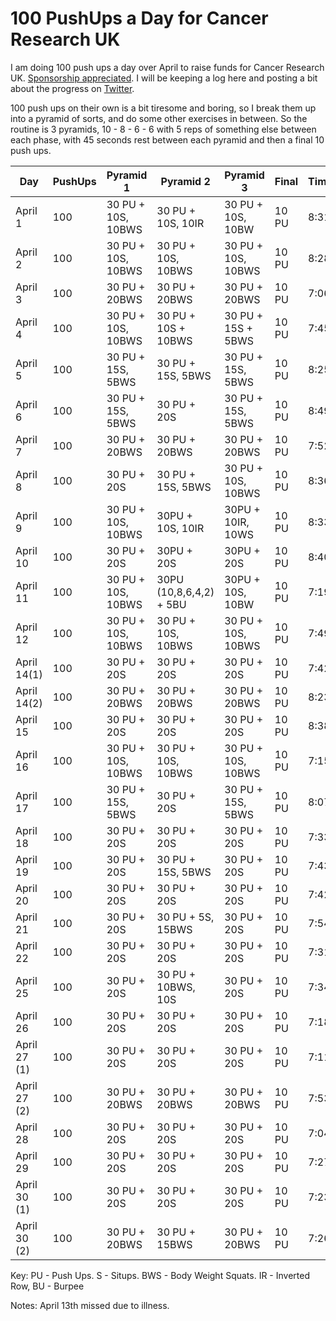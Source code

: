 # 100 PushUps a Day for Cancer Research UK

I am doing 100 push ups a day over April to raise funds for Cancer Research UK. [Sponsorship appreciated](https://fundraise.cancerresearchuk.org/page/fintans-giving-page-6). I will be keeping a log here and posting a bit about the progress on [Twitter](https://twitter.com/fintanr).

100 push ups on their own is a bit tiresome and boring, so I break them up into a pyramid of sorts, and do some other exercises in between. 
So the routine is 3 pyramids, 10 - 8 - 6 - 6 with 5 reps of something else between each phase, with 45 seconds rest between each pyramid and then a final 10 push ups. 

| Day | PushUps| Pyramid 1 | Pyramid 2 | Pyramid 3 | Final | Time |
|--|--|--|--|--|--|--|
|April 1|100| 30 PU + 10S, 10BWS| 30 PU + 10S, 10IR | 30 PU + 10S, 10BW| 10 PU | 8:31 |
|April 2|100| 30 PU + 10S, 10BWS| 30 PU + 10S, 10BWS| 30 PU + 10S, 10BWS| 10 PU | 8:28 |
|April 3|100| 30 PU + 20BWS | 30 PU + 20BWS | 30 PU + 20BWS | 10 PU | 7:06 |
|April 4|100| 30 PU + 10S, 10BWS | 30 PU + 10S + 10BWS | 30 PU + 15S + 5BWS | 10 PU | 7:45 |
|April 5|100| 30 PU + 15S, 5BWS | 30 PU + 15S, 5BWS | 30 PU + 15S, 5BWS | 10 PU | 8:25 |
|April 6|100| 30 PU + 15S, 5BWS | 30 PU + 20S | 30 PU + 15S, 5BWS | 10 PU | 8:49 |
|April 7|100| 30 PU + 20BWS | 30 PU + 20BWS | 30 PU + 20BWS | 10 PU |7:52 |
|April 8|100| 30 PU + 20S | 30 PU + 15S, 5BWS | 30 PU + 10S, 10BWS | 10 PU | 8:36 |
|April 9|100| 30 PU + 10S, 10BWS | 30PU + 10S, 10IR | 30PU + 10IR, 10WS | 10 PU | 8:33 |
|April 10|100| 30 PU + 20S | 30PU + 20S| 30PU + 20S | 10 PU | 8:40 |
|April 11|100| 30 PU + 10S, 10BWS | 30PU (10,8,6,4,2) + 5BU | 30PU + 10S, 10BW | 10 PU | 7:19 |
|April 12|100| 30 PU + 10S, 10BWS | 30 PU + 10S, 10BWS | 30 PU + 10S, 10BWS | 10 PU | 7:49 |
|April 14(1) | 100 | 30 PU + 20S | 30 PU + 20S | 30 PU + 20S | 10 PU | 7:42 |
|April 14(2) | 100 | 30 PU + 20BWS | 30 PU + 20BWS | 30 PU + 20BWS | 10 PU | 8:23 |
|April 15 | 100 | 30 PU + 20S | 30 PU + 20S | 30 PU + 20S | 10 PU | 8:38 |
|April 16 | 100 | 30 PU + 10S, 10BWS | 30 PU + 10S, 10BWS | 30 PU + 10S, 10BWS | 10 PU | 7:15 |
|April 17 | 100 | 30 PU + 15S, 5BWS | 30 PU + 20S | 30 PU + 15S, 5BWS | 10 PU | 8:07|
|April 18| 100 | 30 PU + 20S | 30 PU + 20S | 30 PU + 20S | 10 PU | 7:33 |
|April 19| 100 | 30 PU + 20S | 30 PU + 15S, 5BWS | 30 PU + 20S | 10 PU | 7:43 |
|April 20| 100 | 30 PU + 20S | 30 PU + 20S| 30 PU + 20S | 10 PU | 7:42 |
|April 21| 100 | 30 PU + 20S | 30 PU + 5S, 15BWS| 30 PU + 20S | 10 PU | 7:54 |
|April 22| 100 | 30 PU + 20S | 30 PU + 20S| 30 PU + 20S | 10 PU | 7:31 |
|April 25| 100 | 30 PU + 20S | 30 PU + 10BWS, 10S| 30 PU + 20S | 10 PU | 7:34 |
|April 26| 100 | 30 PU + 20S | 30 PU + 20S| 30 PU + 20S | 10 PU | 7:18 |
|April 27 (1)| 100 | 30 PU + 20S | 30 PU + 20S| 30 PU + 20S | 10 PU | 7:11 |
|April 27 (2)| 100 | 30 PU + 20BWS | 30 PU + 20BWS| 30 PU + 20BWS | 10 PU | 7:53 |
|April 28| 100 | 30 PU + 20S | 30 PU + 20S| 30 PU + 20S | 10 PU | 7:04 |
|April 29| 100 | 30 PU + 20S | 30 PU + 20S| 30 PU + 20S | 10 PU | 7:27 |
|April 30 (1)| 100 | 30 PU + 20S | 30 PU + 20S| 30 PU + 20S | 10 PU | 7:23 |
|April 30 (2)| 100 | 30 PU + 20BWS | 30 PU + 15BWS| 30 PU + 20BWS | 10 PU | 7:26 |

Key: PU - Push Ups. S - Situps. BWS - Body Weight Squats. IR - Inverted Row, BU - Burpee

Notes: April 13th missed due to illness. 
